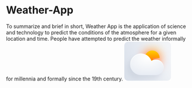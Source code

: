 # Weather-App
To summarize and brief in short, Weather App is the application of science and technology to predict the conditions of the atmosphere for a given location and time. People have attempted to predict the weather informally for millennia and formally since the 19th century.
<img src="weather_app/assets/Icons/ic_launcher.png" width="128"/>

